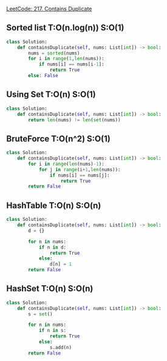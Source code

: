 [LeetCode: 217. Contains Duplicate](https://leetcode.com/problems/contains-duplicate/description/)

## Sorted list   T:O(n.log(n))   S:O(1)

```python
class Solution:
    def containsDuplicate(self, nums: List[int]) -> bool:
        nums = sorted(nums)
        for i in range(1,len(nums)):
            if nums[i] == nums[i-1]:
                return True
        else: False
```

## Using Set    T:O(n)    S:O(1)
```python
class Solution:
    def containsDuplicate(self, nums: List[int]) -> bool:
        return len(nums) != len(set(nums))
```

## BruteForce   T:O(n^2)  S:O(1)
```python
class Solution:
    def containsDuplicate(self, nums: List[int]) -> bool:
        for i in range(len(nums)-1):
            for j in range(i+1,len(nums)):
                if nums[i] == nums[j]:
                    return True
        return False
```

## HashTable    T:O(n)    S:O(n)
```python
class Solution:
    def containsDuplicate(self, nums: List[int]) -> bool:
        d = {}

        for n in nums:
            if n in d:
                return True
            else:
                d[n] = 1
        return False
```

## HashSet      T:O(n)    S:O(n)
```python
class Solution:
    def containsDuplicate(self, nums: List[int]) -> bool:
        s = set()

        for n in nums:
            if n in s:
                return True
            else:
                s.add(n)
        return False
```
